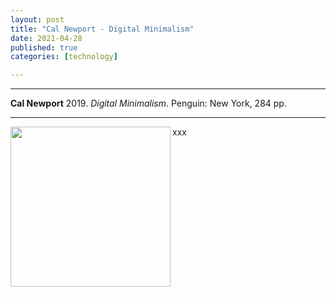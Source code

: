 ```yaml
---
layout: post
title: "Cal Newport - Digital Minimalism"
date: 2021-04-28
published: true
categories: [technology]

---
```



***
<b>Cal Newport</b> 2019. _Digital Minimalism_. Penguin: New York, 284 pp.

***
<img align="left"  width="256" src="https://images3.penguinrandomhouse.com/cover/9780525536512" alt="">  

xxx
